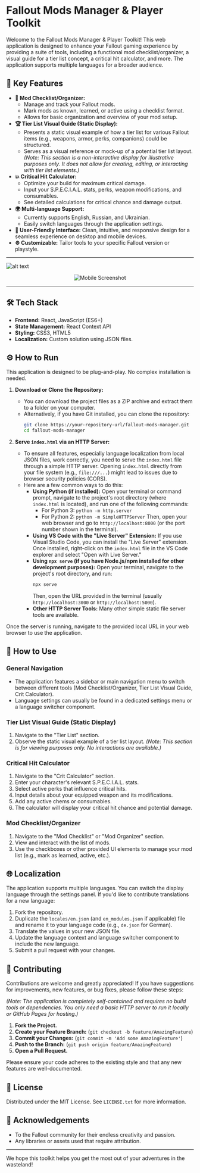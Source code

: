 # Fallout Mods Manager & Player Toolkit

Welcome to the Fallout Mods Manager & Player Toolkit! This web application is designed to enhance your Fallout gaming experience by providing a suite of tools, including a functional mod checklist/organizer, a visual guide for a tier list concept, a critical hit calculator, and more. The application supports multiple languages for a broader audience.

## 🚀 Key Features

* **📝 Mod Checklist/Organizer:**
    * Manage and track your Fallout mods.
    * Mark mods as known, learned, or active using a checklist format.
    * Allows for basic organization and overview of your mod setup.
* **🏆 Tier List Visual Guide (Static Display):**
    * Presents a static visual example of how a tier list for various Fallout items (e.g., weapons, armor, perks, companions) could be structured.
    * Serves as a visual reference or mock-up of a potential tier list layout.
    *(Note: This section is a non-interactive display for illustrative purposes only. It does not allow for creating, editing, or interacting with tier list elements.)*
* **💥 Critical Hit Calculator:**
    * Optimize your build for maximum critical damage.
    * Input your S.P.E.C.I.A.L. stats, perks, weapon modifications, and consumables.
    * See detailed calculations for critical chance and damage output.
* **🌍 Multi-language Support:**
    * Currently supports English, Russian, and Ukrainian.
    * Easily switch languages through the application settings.
* **🎨 User-Friendly Interface:** Clean, intuitive, and responsive design for a seamless experience on desktop and mobile devices.
* **⚙️ Customizable:** Tailor tools to your specific Fallout version or playstyle.

---

![alt text](images/desktop_screenshot.png)

<p align="center">
    <img src="images/mobile_screenshot.png" alt="Mobile Screenshot">
</p>

---

## 🛠️ Tech Stack

* **Frontend:** React, JavaScript (ES6+)
* **State Management:** React Context API
* **Styling:** CSS3, HTML5
* **Localization:** Custom solution using JSON files.

## ⚙️ How to Run

This application is designed to be plug-and-play. No complex installation is needed.

1.  **Download or Clone the Repository:**
    * You can download the project files as a ZIP archive and extract them to a folder on your computer.
    * Alternatively, if you have Git installed, you can clone the repository:
        ```bash
        git clone https://your-repository-url/fallout-mods-manager.git
        cd fallout-mods-manager
        ```

2.  **Serve `index.html` via an HTTP Server:**
    * To ensure all features, especially language localization from local JSON files, work correctly, you need to serve the `index.html` file through a simple HTTP server. Opening `index.html` directly from your file system (e.g., `file:///...`) might lead to issues due to browser security policies (CORS).
    * Here are a few common ways to do this:
        * **Using Python (if installed):**
            Open your terminal or command prompt, navigate to the project's root directory (where `index.html` is located), and run one of the following commands:
            * For Python 3: `python -m http.server`
            * For Python 2: `python -m SimpleHTTPServer`
            Then, open your web browser and go to `http://localhost:8000` (or the port number shown in the terminal).
        * **Using VS Code with the "Live Server" Extension:**
            If you use Visual Studio Code, you can install the "Live Server" extension. Once installed, right-click on the `index.html` file in the VS Code explorer and select "Open with Live Server."
        * **Using `npx serve` (if you have Node.js/npm installed for other development purposes):**
            Open your terminal, navigate to the project's root directory, and run:
            ```bash
            npx serve
            ```
            Then, open the URL provided in the terminal (usually `http://localhost:3000` or `http://localhost:5000`).
        * **Other HTTP Server Tools:** Many other simple static file server tools are available.

Once the server is running, navigate to the provided local URL in your web browser to use the application.

## 📖 How to Use

### General Navigation
* The application features a sidebar or main navigation menu to switch between different tools (Mod Checklist/Organizer, Tier List Visual Guide, Crit Calculator).
* Language settings can usually be found in a dedicated settings menu or a language switcher component.

### Tier List Visual Guide (Static Display)
1.  Navigate to the "Tier List" section.
2.  Observe the static visual example of a tier list layout.
    *(Note: This section is for viewing purposes only. No interactions are available.)*

### Critical Hit Calculator
1.  Navigate to the "Crit Calculator" section.
2.  Enter your character's relevant S.P.E.C.I.A.L. stats.
3.  Select active perks that influence critical hits.
4.  Input details about your equipped weapon and its modifications.
5.  Add any active chems or consumables.
6.  The calculator will display your critical hit chance and potential damage.

### Mod Checklist/Organizer
1.  Navigate to the "Mod Checklist" or "Mod Organizer" section.
2.  View and interact with the list of mods.
3.  Use the checkboxes or other provided UI elements to manage your mod list (e.g., mark as learned, active, etc.).

## 🌐 Localization

The application supports multiple languages. You can switch the display language through the settings panel. If you'd like to contribute translations for a new language:
1.  Fork the repository.
2.  Duplicate the `locales/en.json` (and `en_modules.json` if applicable) file and rename it to your language code (e.g., `de.json` for German).
3.  Translate the values in your new JSON file.
4.  Update the language context and language switcher component to include the new language.
5.  Submit a pull request with your changes.

## 🤝 Contributing

Contributions are welcome and greatly appreciated! If you have suggestions for improvements, new features, or bug fixes, please follow these steps:

*(Note: The application is completely self-contained and requires no build tools or dependencies. You only need a basic HTTP server to run it locally or GitHub Pages for hosting.)*

1.  **Fork the Project.**
2.  **Create your Feature Branch:** (`git checkout -b feature/AmazingFeature`)
3.  **Commit your Changes:** (`git commit -m 'Add some AmazingFeature'`)
4.  **Push to the Branch:** (`git push origin feature/AmazingFeature`)
5.  **Open a Pull Request.**

Please ensure your code adheres to the existing style and that any new features are well-documented.

## 📜 License

Distributed under the MIT License. See `LICENSE.txt` for more information.

## 🙏 Acknowledgements

* To the Fallout community for their endless creativity and passion.
* Any libraries or assets used that require attribution.

---

We hope this toolkit helps you get the most out of your adventures in the wasteland!

